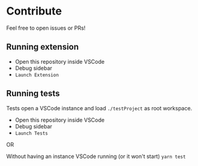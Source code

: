 # Contribute

Feel free to open issues or PRs!

## Running extension

- Open this repository inside VSCode
- Debug sidebar
- `Launch Extension`

## Running tests

Tests open a VSCode instance and load `./testProject` as root workspace.

- Open this repository inside VSCode
- Debug sidebar
- `Launch Tests`

OR

Without having an instance VSCode running (or it won't start)
`yarn test`
